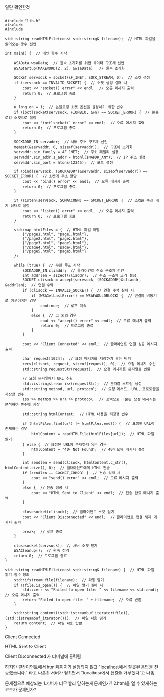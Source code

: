 일단 확인한것

<pre><code>
#include "lib.h"   
#include <fstream>  
#include <sstream>  

std::string readHTMLFile(const std::string& filename);  // HTML 파일을 읽어오는 함수 선언

int main() {  // 메인 함수 시작

    WSAData wsaData;  // 윈속 초기화를 위한 데이터 구조체 선언
    WSAStartup(MAKEWORD(2, 2), &wsaData);  // 윈속 초기화

    SOCKET servsock = socket(AF_INET, SOCK_STREAM, 0);  // 소켓 생성
    if (servsock == INVALID_SOCKET) {  // 소켓 생성 실패 시
        cout << "socket() error" << endl;  // 오류 메시지 출력
        return 0;  // 프로그램 종료
    }

    u_long on = 1;  // 논블로킹 소켓 옵션을 설정하기 위한 변수
    if (ioctlsocket(servsock, FIONBIO, &on) == SOCKET_ERROR) {  // 논블로킹 소켓으로 설정
        cout << "ioctlsocket() error" << endl;  // 오류 메시지 출력
        return 0;  // 프로그램 종료
    }

    SOCKADDR_IN servaddr;  // 서버 주소 구조체 선언
    memset(&servaddr, 0, sizeof(servaddr));  // 구조체 초기화
    servaddr.sin_family = AF_INET;  // 주소 패밀리 설정
    servaddr.sin_addr.s_addr = htonl(INADDR_ANY);  // IP 주소 설정
    servaddr.sin_port = htons(12345);  // 포트 설정

    if (bind(servsock, (SOCKADDR*)&servaddr, sizeof(servaddr)) == SOCKET_ERROR) {  // 소켓에 주소 할당
        cout << "bind() error" << endl;  // 오류 메시지 출력
        return 0;  // 프로그램 종료
    }

    if (listen(servsock, SOMAXCONN) == SOCKET_ERROR) {  // 소켓을 수신 대기 상태로 설정
        cout << "listen() error" << endl;  // 오류 메시지 출력
        return 0;  // 프로그램 종료
    }

    std::map<std::string, std::string> htmlFiles = {  // HTML 파일 매핑
        {"/page1.html", "page1.html"},
        {"/page2.html", "page2.html"},
        {"/page3.html", "page3.html"},
        {"/page4.html", "page4.html"},
        {"/page5.html", "page5.html"}
    };

    while (true) {  // 무한 루프 시작
        SOCKADDR_IN cliaddr;  // 클라이언트 주소 구조체 선언
        int addrlen = sizeof(cliaddr);  // 주소 구조체 크기 설정
        SOCKET clisock = accept(servsock, (SOCKADDR*)&cliaddr, &addrlen);  // 연결 수락
        if (clisock == INVALID_SOCKET) {  // 연결 수락 실패 시
            if (WSAGetLastError() == WSAEWOULDBLOCK) {  // 연결이 비동기로 이루어지는 경우
                continue;  // 루프 계속
            }
            else {  // 그 외의 경우
                cout << "accept() error" << endl;  // 오류 메시지 출력
                return 0;  // 프로그램 종료
            }
        }

        cout << "Client Connected" << endl;  // 클라이언트 연결 성공 메시지 출력

        char request[1024];  // 요청 메시지를 저장하기 위한 버퍼
        recv(clisock, request, sizeof(request), 0);  // 요청 메시지 수신
        std::string requestStr(request);  // 요청 메시지를 문자열로 변환

        // 요청 문자열에서 URL 추출
        std::istringstream iss(requestStr);  // 문자열 스트림 생성
        std::string method, url, protocol;  // 요청 메서드, URL, 프로토콜을 저장할 변수
        iss >> method >> url >> protocol;  // 공백으로 구분된 요청 메시지를 분석하여 변수에 저장

        std::string htmlContent;  // HTML 내용을 저장할 변수

        if (htmlFiles.find(url) != htmlFiles.end()) {  // 요청된 URL이 존재하는 경우
            htmlContent = readHTMLFile(htmlFiles[url]);  // HTML 파일 읽기
        } else {  // 요청된 URL이 존재하지 않는 경우
            htmlContent = "404 Not Found";  // 404 오류 메시지 설정
        }

        int sendlen = send(clisock, htmlContent.c_str(), htmlContent.size(), 0);  // 클라이언트에게 HTML 전송
        if (sendlen == SOCKET_ERROR) {  // 전송 실패 시
            cout << "send() error" << endl;  // 오류 메시지 출력
        }
        else {  // 전송 성공 시
            cout << "HTML Sent to Client" << endl;  // 전송 완료 메시지 출력
        }

        closesocket(clisock);  // 클라이언트 소켓 닫기
        cout << "Client Disconnected" << endl;  // 클라이언트 연결 해제 메시지 출력

        break;  // 루프 종료
    }

    closesocket(servsock);  // 서버 소켓 닫기
    WSACleanup();  // 윈속 정리
    return 0;  // 프로그램 종료
}

std::string readHTMLFile(const std::string& filename) {  // HTML 파일 읽기 함수 정의
    std::ifstream file(filename);  // 파일 열기
    if (!file.is_open()) {  // 파일 열기 실패 시
        std::cerr << "Failed to open file: " << filename << std::endl;  // 오류 메시지 출력
        return "Failed to open file: " + filename;  // 오류 반환
    }

    std::string content((std::istreambuf_iterator<char>(file)), (std::istreambuf_iterator<char>()));  // 파일 내용 읽기
    return content;  // 파일 내용 반환
}
</code></pre>

Client Connected

HTML Sent to Client

Client Disconnected
가 터미널에 출력됨

하지만 클라이언트에서 html페이지가 실행되지 않고 
"localhost에서 잘못된 응답을 전송했습니다." 라고 나온뒤
서버가 닫히면서 "localhost에서 연결을 거부했다"고 나옴

문제점으로 예상되는
1.서버가 너무 빨리 닫히는게 문제인가?
2.html을 열 수 있게하는 코드가 문제인가?
